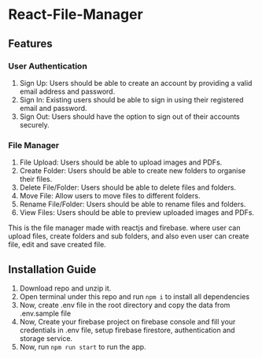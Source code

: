 # React-File-Manager

## Features
### User Authentication
1. Sign Up: Users should be able to create an account by providing a valid email address and password.
2. Sign In: Existing users should be able to sign in using their registered email and password.
3. Sign Out: Users should have the option to sign out of their accounts securely.
### File Manager
1. File Upload: Users should be able to upload images and PDFs.
2. Create Folder: Users should be able to create new folders to organise their files.
3. Delete File/Folder: Users should be able to delete files and folders.
4. Move File: Allow users to move files to different folders.
5. Rename File/Folder: Users should be able to rename files and folders.
6. View Files: Users should be able to preview uploaded images and PDFs.

This is the file manager made with reactjs and firebase. where user can upload files, create folders and sub folders, and also even user can create file, edit and save created file.




## Installation Guide

1. Download repo and unzip it.
2. Open terminal under this repo and run `npm i` to install all dependencies
3. Now, create .env file in the root directory and copy the data from .env.sample file
4. Now, Create your firebase project on firebase console and fill your credentials in .env file, setup firebase firestore, authentication and storage service.
5. Now, run `npm run start` to run the app.

